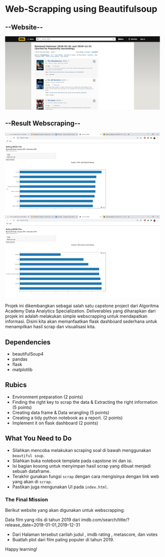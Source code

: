 # Web-Scrapping using Beautifulsoup
## --Website--
<img src="https://github.com/gashasp/Webscraping-IMDB_Films/blob/main/Captureee.JPG">

## --Result Webscraping--
<img src="https://github.com/gashasp/Webscraping-IMDB_Films/blob/main/IMDB.jpg">

Projek ini dikembangkan sebagai salah satu capstone project dari Algoritma Academy Data Analytics Specialization. Deliverables yang diharapkan dari projek ini adalah melakukan simple webscrapping untuk mendapatkan informasi. Disini kita akan memanfaatkan flask dashboard sederhana untuk menampilkan hasil scrap dan visualisasi kita.

## Dependencies
- beautifulSoup4
- pandas
- flask
- matplotlib

## Rubics
- Environment preparation (2 points)
- Finding the right key to scrap the data  & Extracting the right information (5 points)
- Creating data frame & Data wrangling (5 points)
- Creating a tidy python notebook as a report. (2 points)
- Implement it on flask dashboard (2 points)


## What You Need to Do
* Silahkan mencoba melakukan scraping soal di bawah menggunakan `beautiful soup`.
* Silahkan buka notebook template pada capstone ini dan isi.
* Isi bagian kosong untuk menyimpan hasil scrap yang dibuat menjadi sebuah dataframe.
* Terakhir gunakan fungsi `scrap` dengan cara mengisinya dengan link web yang akan di `scrap`.
* Pastikan juga mengunakan UI pada `index.html`. 

### The Final Mission
Berikut website yang akan digunakan untuk webscrapping:

Data film yang rilis di tahun 2019 dari imdb.com/search/title/?release_date=2019-01-01,2019-12-31
   * Dari Halaman tersebut carilah judul , imdb rating , metascore, dan votes
   * Buatlah plot dari film paling populer di tahun 2019.

Happy learning! 
